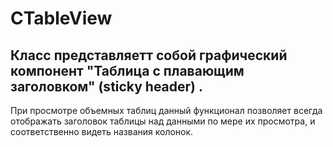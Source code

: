 # CTableView

## Класс представляетт собой графический компонент "Таблица с плавающим заголовком" (sticky header) . 

При просмотре объемных таблиц данный функционал позволяет всегда отображать заголовок таблицы над данными по мере их просмотра, и соответственно видеть названия колонок.
